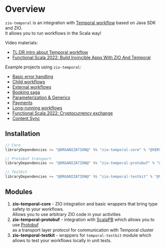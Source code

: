 # Overview

<head>
  <meta charset="UTF-8" />
  <meta name="description" content="ZIO Temporal overview" />
  <meta name="keywords" content="ZIO Temporal overview" />
</head>

`zio-temporal` is an integration with [Temporal workflow](https://temporal.io) based on Java SDK and ZIO.  
It allows you to run workflows in the Scala way!

Video materials:
- [TL;DR intro about Temporal workflow](https://youtu.be/2HjnQlnA5eY)
- [Functional Scala 2022: Build Invincible Apps With ZIO And Temporal](https://youtu.be/8MUnEahr5tk)

Example projects using `zio-temporal`:
- [Basic error handling](https://github.com/vitaliihonta/zio-temporal/tree/main/examples/src/main/scala/com/example/error/handling)
- [Child workflows](https://github.com/vitaliihonta/zio-temporal/tree/main/examples/src/main/scala/com/example/child)
- [External workflows](https://github.com/vitaliihonta/zio-temporal/tree/main/examples/src/main/scala/com/example/externalwf)
- [Booking saga](https://github.com/vitaliihonta/zio-temporal/tree/main/examples/src/main/scala/com/example/bookingsaga)
- [Parameterization & Generics](https://github.com/vitaliihonta/zio-temporal/tree/main/examples/src/main/scala/com/example/generics)
- [Payments](https://github.com/vitaliihonta/zio-temporal/tree/main/examples/src/main/scala/com/example/payments)
- [Long-running workflows](https://github.com/vitaliihonta/zio-temporal/tree/main/examples/src/main/scala/com/example/heartbeatingactivity)
- [Functional Scala 2022: Cryptocurrency exchange](https://github.com/vitaliihonta/zio-temporal-samples/tree/main/cryptostock)
- [Content Sync](https://github.com/vitaliihonta/zio-temporal-samples/tree/main/content-sync)

## Installation

```scala
// Core
libraryDependencies += "@ORGANIZATION@" %% "zio-temporal-core" % "@VERSION@"

// Protobuf transport
libraryDependencies += "@ORGANIZATION@" %% "zio-temporal-protobuf" % "@VERSION@"

// Testkit
libraryDependencies += "@ORGANIZATION@" %% "zio-temporal-testkit" % "@VERSION@"
```

## Modules

1. **zio-temporal-core** - ZIO integration and basic wrappers that bring type safety to your workflows.  
   Allows you to use arbitrary ZIO code in your activities
2. **zio-temporal-protobuf** - integration with [ScalaPB](https://scalapb.github.io/) which allows you to
   use [Protobuf](https://developers.google.com/protocol-buffers)  
   as a transport layer protocol for communication with Temporal cluster
3. **zio-temporal-testkit** - wrappers for `temporal-testkit` module which allows to test your workflows locally in unit tests. 
